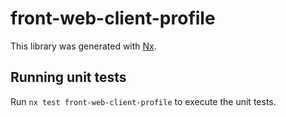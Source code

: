 # front-web-client-profile

This library was generated with [Nx](https://nx.dev).

## Running unit tests

Run `nx test front-web-client-profile` to execute the unit tests.
